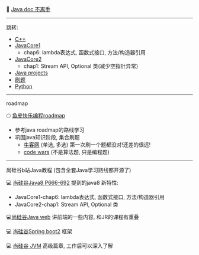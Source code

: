 :book: [Java doc 不离手](https://docs.oracle.com/en/java/javase/17/docs/api/)

---

跳转:
+ [C++](./CPP/readme.md)
+ [JavaCore1](./javaCore/myJavaCore1.md)
  + chap6: lambda表达式, 函数式接口, 方法/构造器引用  
+ [JavaCore2](./javaCore2/myJavaCore2.md)
  + chap1: Stream API, Optional 类(减少空指针异常) 
+ [Java projects](./javaProjects/javaProjects.md)
+ [刷题](./%E5%88%B7%E9%A2%98/newCoder.md)
+ [Python](./Python/readme.md)
---
roadmap

:full_moon: [鱼皮快乐编程roadmap](https://github.com/liyupi/code-roadmap) 
+ 参考java roadmap的路线学习
+ 巩固java知识阶段, 集合刷题
  + [牛客网](https://www.nowcoder.com/exam/intelligent?questionJobId=10&tagId=21000) (单选, 多选) 第一次刷一个题都没对!还差的很远!
  + [code wars](https://www.codewars.com/dashboard) (不是算法题, 只是编程题) 

---
尚硅谷b站Java教程 (包含全套Java学习路线都开源了)

:computer: [尚硅谷Java8 P666-692](https://www.bilibili.com/video/BV1Kb411W75N?p=666&vd_source=c6866d088ad067762877e4b6b23ab9df) 提到的java8 新特性:
+ JavaCore1-chap6: lambda表达式, 函数式接口, 方法/构造器引用  
+ JavaCore2-chap1: Stream API, Optional 类 

:computer:[尚硅谷Java web](https://www.bilibili.com/video/BV1Y7411K7zz/?vd_source=c6866d088ad067762877e4b6b23ab9df) 讲前端的一些内容, 和JR的课程有重叠

:computer: [尚硅谷Spring boot2](https://www.bilibili.com/video/BV19K4y1L7MT/?vd_source=c6866d088ad067762877e4b6b23ab9df) 框架

:computer: [尚硅谷 JVM](https://www.bilibili.com/video/BV1PJ411n7xZ/?vd_source=c6866d088ad067762877e4b6b23ab9df) 高级篇章, 工作后可以深入了解
